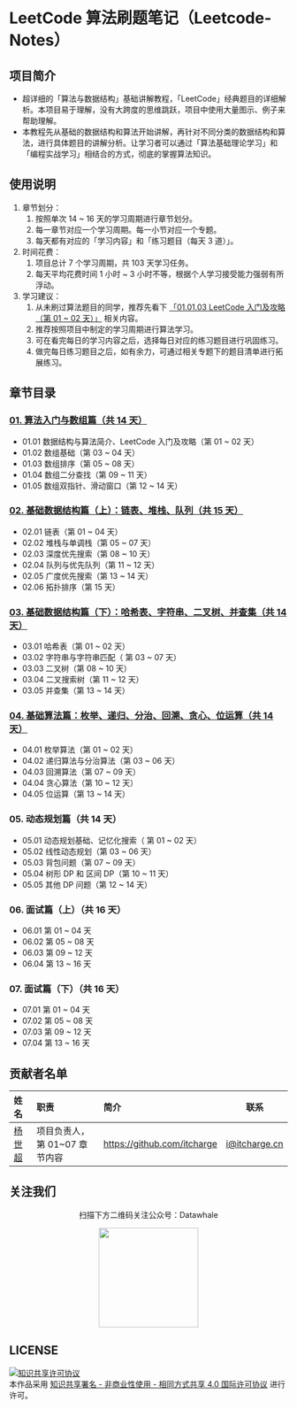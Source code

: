 # LeetCode 算法刷题笔记（Leetcode-Notes）

## 项目简介

- 超详细的「算法与数据结构」基础讲解教程，「LeetCode」经典题目的详细解析。本项目易于理解，没有大跨度的思维跳跃，项目中使用大量图示、例子来帮助理解。
- 本教程先从基础的数据结构和算法开始讲解，再针对不同分类的数据结构和算法，进行具体题目的讲解分析。让学习者可以通过「算法基础理论学习」和「编程实战学习」相结合的方式，彻底的掌握算法知识。

## 使用说明

1. 章节划分：
   1. 按照单次 14 ~ 16 天的学习周期进行章节划分。
   2. 每一章节对应一个学习周期。每一小节对应一个专题。
   3. 每天都有对应的「学习内容」和「练习题目（每天 3 道）」。
2. 时间花费：
   1. 项目总计 7 个学习周期，共 103 天学习任务。
   2. 每天平均花费时间 1 小时 ~ 3 小时不等，根据个人学习接受能力强弱有所浮动。
3. 学习建议：
   1. 从未刷过算法题目的同学，推荐先看下 [「01.01.03 LeetCode 入门及攻略（第 01 ~ 02 天）」](https://github.com/datawhalechina/leetcode-notes/blob/main/docs/ch01/01.01/01.01.03%20LeetCode-Guide.md) 相关内容。
   2. 推荐按照项目中制定的学习周期进行算法学习。
   3. 可在看完每日的学习内容之后，选择每日对应的练习题目进行巩固练习。
   4. 做完每日练习题目之后，如有余力，可通过相关专题下的题目清单进行拓展练习。

## 章节目录

### [01. 算法入门与数组篇（共 14 天）](https://github.com/datawhalechina/leetcode-notes/blob/main/docs/ch01/index.md)

- 01.01 数据结构与算法简介、LeetCode 入门及攻略（第 01 ~ 02 天）
- 01.02 数组基础（第 03 ~ 04 天）
- 01.03 数组排序（第 05 ~ 08 天）
- 01.04 数组二分查找（第 09 ~ 11 天）
- 01.05 数组双指针、滑动窗口（第 12 ~ 14 天）

### [02. 基础数据结构篇（上）：链表、堆栈、队列（共 15 天）](https://github.com/datawhalechina/leetcode-notes/blob/main/docs/ch02/index.md)

- 02.01 链表（第 01 ~ 04 天）
- 02.02 堆栈与单调栈（第 05 ~ 07 天）
- 02.03 深度优先搜索（第 08 ~ 10 天）
- 02.04 队列与优先队列（第 11 ~ 12 天）
- 02.05 广度优先搜索（第 13 ~ 14 天）
- 02.06 拓扑排序（第 15 天）

### [03. 基础数据结构篇（下）：哈希表、字符串、二叉树、并查集（共 14 天）](https://github.com/datawhalechina/leetcode-notes/blob/main/docs/ch03/index.md)

- 03.01 哈希表（第 01 ~ 02 天）
- 03.02 字符串与字符串匹配（ 第 03 ~ 07 天）
- 03.03 二叉树（第 08 ~ 10 天）
- 03.04 二叉搜索树（第 11 ~ 12 天）
- 03.05 并查集（第 13 ~ 14 天）

### [04. 基础算法篇：枚举、递归、分治、回溯、贪心、位运算（共 14 天）](https://github.com/datawhalechina/leetcode-notes/blob/main/docs/ch04/index.md)

- 04.01 枚举算法（第 01 ~ 02 天）
- 04.02 递归算法与分治算法（第 03 ~ 06 天）
- 04.03 回溯算法（第 07 ~ 09 天）
- 04.04 贪心算法（第 10 ~ 12 天）
- 04.05 位运算（第 13 ~ 14 天）

### 05. 动态规划篇（共 14 天）

- 05.01 动态规划基础、记忆化搜索（ 第 01 ~ 02 天）
- 05.02 线性动态规划（第 03 ~ 06 天）
- 05.03 背包问题（第 07 ~ 09 天）
- 05.04 树形 DP 和 区间 DP（第 10 ~ 11 天）
- 05.05 其他 DP 问题（第 12 ~ 14 天）

### 06. 面试篇（上）（共 16 天）

- 06.01 第 01 ~ 04 天
- 06.02 第 05 ~ 08 天
- 06.03 第 09 ~ 12 天
- 06.04 第 13 ~ 16 天

### 07. 面试篇（下）（共 16 天）

- 07.01 第 01 ~ 04 天
- 07.02 第 05 ~ 08 天
- 07.03 第 09 ~ 12 天
- 07.04 第 13 ~ 16 天

## 贡献者名单
| 姓名                                  | 职责                          | 简介                        | 联系          |
| :------------------------------------ | :---------------------------- | :-------------------------- | ------------- |
| [杨世超](https://github.com/itcharge) | 项目负责人，第 01~07 章节内容 | https://github.com/itcharge | i@itcharge.cn |

## 关注我们

<div align=center>
<p>扫描下方二维码关注公众号：Datawhale</p>
<img src="https://raw.githubusercontent.com/datawhalechina/pumpkin-book/master/res/qrcode.jpeg" width = "180" height = "180">
</div>

## LICENSE

<a rel="license" href="http://creativecommons.org/licenses/by-nc-sa/4.0/"><img alt="知识共享许可协议" style="border-width:0" src="https://img.shields.io/badge/license-CC%20BY--NC--SA%204.0-lightgrey" /></a><br/>本作品采用 <a rel="license" href="http://creativecommons.org/licenses/by-nc-sa/4.0/">知识共享署名 - 非商业性使用 - 相同方式共享 4.0 国际许可协议</a> 进行许可。
